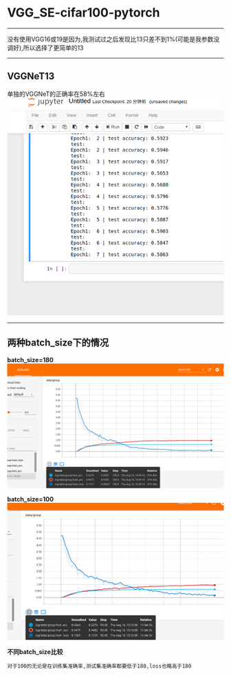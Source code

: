 # VGG_SE-cifar100-pytorch
***
没有使用VGG16或19是因为,我测试过之后发现比13只差不到1%(可能是我参数没调好),所以选择了更简单的13
***
## VGGNeT13
单独的VGGNeT的正确率在58%左右
![VGGNET](https://github.com/converk/VGG_SE-cifar100-pytorch/blob/master/VGG.png)

***
## 两种batch_size下的情况
**batch_size=180**
![VGGNET180](https://github.com/converk/VGG_SE-cifar100-pytorch/blob/master/tensorboard-batch_size180.png)

**batch_size=100**
![VGGNET100](https://github.com/converk/VGG_SE-cifar100-pytorch/blob/master/tensorboard-batch_size100.png)

**不同batch_size比较**

    对于100的无论是在训练集准确率,测试集准确率都要低于180,loss也略高于180
